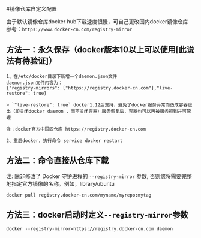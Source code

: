 #镜像仓库自定义配置

由于默认镜像仓库docker hub下载速度很慢，可自己更改国内docker镜像仓库<br>
参考：`https://www.docker-cn.com/registry-mirror`

方法一：永久保存（docker版本10以上可以使用[此说法有待验证]）
------------------
    1、在/etc/docker目录下新增一个daemon.json文件
    daemon.json文件内容为：
    {"registry-mirrors": ["https://registry.docker-cn.com"],"live-restore": true}

    > `"live-restore": true` docker1.12后支持，避免了docker服务异常而造成容器退出（即关闭docker daemon ，而不关闭容器）服务恢复后，容器也可以再被服务抓到并可管理

    注：docker官方中国区仓库 https://registry.docker-cn.com

    2、重启docker，执行命令 service docker restart

方法二：命令直接从仓库下载
-------------------------
注: 除非修改了 Docker 守护进程的 `--registry-mirror` 参数, 否则您将需要完整地指定官方镜像的名称。例如，library/ubuntu<br>

    docker pull registry.docker-cn.com/myname/myrepo:mytag

方法三：docker启动时定义`--registry-mirror`参数
---------------------------

    docker --registry-mirror=https://registry.docker-cn.com daemon
